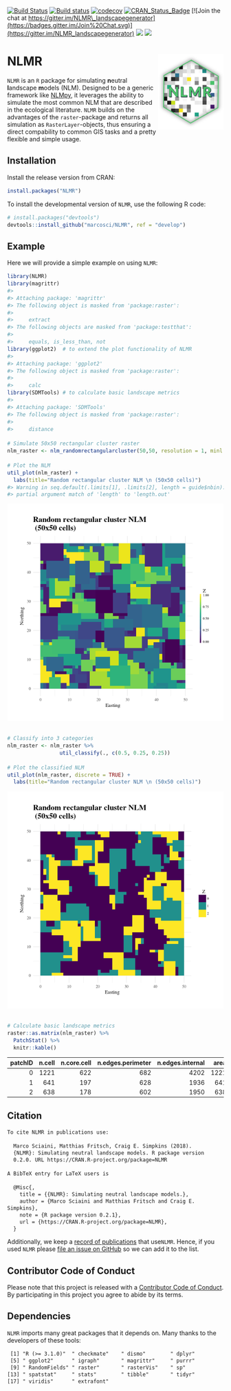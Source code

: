 
<!-- README.md is generated from README.Rmd. Please edit that file -->
[![Build Status](https://travis-ci.org/marcosci/NLMR.svg?branch=develop)](https://travis-ci.org/marcosci/NLMR) [![Build status](https://ci.appveyor.com/api/projects/status/ns75pdrbaykxc865?svg=true)](https://ci.appveyor.com/project/marcosci/nlmr) [![codecov](https://codecov.io/gh/marcosci/NLMR/branch/develop/graph/badge.svg?token=MKCm2fVrDa)](https://codecov.io/gh/marcosci/NLMR) [![CRAN\_Status\_Badge](http://www.r-pkg.org/badges/version/NLMR)](https://cran.r-project.org/package=NLMR) [![Join the chat at https://gitter.im/NLMR\_landscapegenerator](https://badges.gitter.im/Join%20Chat.svg)](https://gitter.im/NLMR_landscapegenerator) [![](http://cranlogs.r-pkg.org/badges/grand-total/NLMR)](http://cran.rstudio.com/web/packages/NLMR/index.html) [![](https://badges.ropensci.org/188_status.svg)](https://github.com/ropensci/onboarding/issues/188)

NLMR <img src="vignettes/logo.png" align="right"  height="175" />
=================================================================

`NLMR` is an `R` package for simulating **n**eutral **l**andscape **m**odels (NLM). Designed to be a generic framework like [NLMpy](https://pypi.python.org/pypi/nlmpy), it leverages the ability to simulate the most common NLM that are described in the ecological literature. `NLMR` builds on the advantages of the `raster`-package and returns all simulation as `RasterLayer`-objects, thus ensuring a direct compability to common GIS tasks and a pretty flexible and simple usage.

Installation
------------

Install the release version from CRAN:

``` r
install.packages("NLMR")
```

To install the developmental version of `NLMR`, use the following R code:

``` r
# install.packages("devtools")
devtools::install_github("marcosci/NLMR", ref = "develop")
```

Example
-------

Here we will provide a simple example on using `NLMR`:

``` r
library(NLMR)
library(magrittr)
#> 
#> Attaching package: 'magrittr'
#> The following object is masked from 'package:raster':
#> 
#>     extract
#> The following objects are masked from 'package:testthat':
#> 
#>     equals, is_less_than, not
library(ggplot2)  # to extend the plot functionality of NLMR 
#> 
#> Attaching package: 'ggplot2'
#> The following object is masked from 'package:raster':
#> 
#>     calc
library(SDMTools) # to calculate basic landscape metrics
#> 
#> Attaching package: 'SDMTools'
#> The following object is masked from 'package:raster':
#> 
#>     distance

# Simulate 50x50 rectangular cluster raster
nlm_raster <- nlm_randomrectangularcluster(50,50, resolution = 1, minl = 3, maxl = 7)

# Plot the NLM
util_plot(nlm_raster) +
  labs(title="Random rectangular cluster NLM \n (50x50 cells)")
#> Warning in seq.default(.limits[1], .limits[2], length = guide$nbin):
#> partial argument match of 'length' to 'length.out'
```

<img src="vignettes/README-example-1.png" style="display: block; margin: auto;" />

``` r

# Classify into 3 categories
nlm_raster <- nlm_raster %>%
                 util_classify(., c(0.5, 0.25, 0.25))

# Plot the classified NLM
util_plot(nlm_raster, discrete = TRUE) +
  labs(title="Random rectangular cluster NLM \n (50x50 cells)")
```

<img src="vignettes/README-example-2.png" style="display: block; margin: auto;" />

``` r

# Calculate basic landscape metrics
raster::as.matrix(nlm_raster) %>% 
  PatchStat() %>% 
  knitr::kable()
```

|  patchID|  n.cell|  n.core.cell|  n.edges.perimeter|  n.edges.internal|  area|  core.area|  perimeter|  perim.area.ratio|  shape.index|  frac.dim.index|  core.area.index|
|--------:|-------:|------------:|------------------:|-----------------:|-----:|----------:|----------:|-----------------:|------------:|---------------:|----------------:|
|        0|    1221|          622|                682|              4202|  1221|        622|        682|         0.5585586|     4.871429|        1.446019|        0.5094185|
|        1|     641|          197|                628|              1936|   641|        197|        628|         0.9797192|     6.156863|        1.564667|        0.3073323|
|        2|     638|          178|                602|              1950|   638|        178|        602|         0.9435737|     5.901961|        1.552710|        0.2789969|

Citation
--------


    To cite NLMR in publications use:

      Marco Sciaini, Matthias Fritsch, Craig E. Simpkins (2018).
      {NLMR}: Simulating neutral landscape models. R package version
      0.2.0. URL https://CRAN.R-project.org/package=NLMR

    A BibTeX entry for LaTeX users is

      @Misc{,
        title = {{NLMR}: Simulating neutral landscape models.},
        author = {Marco Sciaini and Matthias Fritsch and Craig E. Simpkins},
        note = {R package version 0.2.1},
        url = {https://CRAN.R-project.org/package=NLMR},
      }

Additionally, we keep a [record of publications](https://marcosci.github.io/NLMR/articles/publication_record.html/) that use`NLMR`. Hence, if you used `NLMR` please [file an issue on GitHub](https://github.com/marcosci/NLMR/issues/new/) so we can add it to the list.

Contributor Code of Conduct
---------------------------

Please note that this project is released with a [Contributor Code of Conduct](CONDUCT.md). By participating in this project you agree to abide by its terms.

Dependencies
------------

`NLMR` imports many great packages that it depends on. Many thanks to the developers of these tools:

     [1] "R (>= 3.1.0)"  " checkmate"    " dismo"        " dplyr"       
     [5] " ggplot2"      " igraph"       " magrittr"     " purrr"       
     [9] " RandomFields" " raster"       " rasterVis"    " sp"          
    [13] " spatstat"     " stats"        " tibble"       " tidyr"       
    [17] " viridis"      " extrafont"
